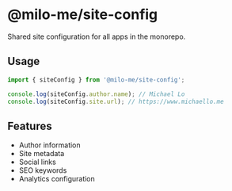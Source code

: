 # @milo-me/site-config

Shared site configuration for all apps in the monorepo.

## Usage

```typescript
import { siteConfig } from '@milo-me/site-config';

console.log(siteConfig.author.name); // Michael Lo
console.log(siteConfig.site.url); // https://www.michaello.me
```

## Features

- Author information
- Site metadata
- Social links
- SEO keywords
- Analytics configuration
